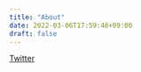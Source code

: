 ```yaml
---
title: "About"
date: 2022-03-06T17:59:48+09:00
draft: false
---
```


[Twitter](https://twitter.com/gunnsoooo)
